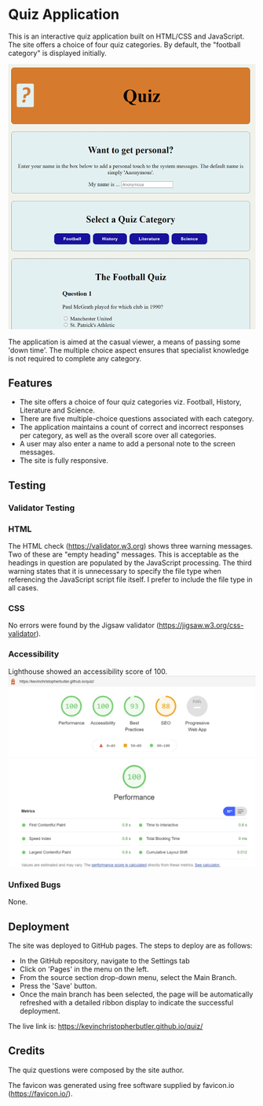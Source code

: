 # Quiz Application

This is an interactive quiz application built on HTML/CSS and JavaScript. The site offers a choice of four quiz
categories. By default, the "football category" is displayed initially.

<img src="./assets/images/quizPage.PNG" alt="Image of the quiz page">

The application is aimed at the casual viewer, a means of passing some 'down time'. The multiple choice aspect
ensures that specialist knowledge is not required to complete any category.


## Features

- The site offers a choice of four quiz categories viz. Football, History, Literature and Science.
- There are five multiple-choice questions associated with each category.
- The application maintains a count of correct and incorrect responses per category, as well as the overall score over all categories.
- A user may also enter a name to add a personal note to the screen messages.
- The site is fully responsive.


## Testing

### Validator Testing

### HTML
The HTML check (https://validator.w3.org) shows three warning messages. Two of these are "empty heading" messages. This is acceptable as the headings in question are populated by the JavaScript processing. The third warning states that it is unnecessary to specify the file type when referencing the JavaScript script file itself. I prefer to include the file type in all cases. 

### CSS
No errors were found by the Jigsaw validator (https://jigsaw.w3.org/css-validator).

### Accessibility
Lighthouse showed an accessibility score of 100.
<img src="./assets/images/lighthouse.PNG" alt="Lighthouse report">

### Unfixed Bugs

None.

## Deployment

The site was deployed to GitHub pages. The steps to deploy are as follows:

- In the GitHub repository, navigate to the Settings tab
- Click on 'Pages' in the menu on the left.
- From the source section drop-down menu, select the Main Branch.
- Press the 'Save' button.
- Once the main branch has been selected, the page will be automatically refreshed with a detailed ribbon display to indicate the successful deployment.

The live link is: https://kevinchristopherbutler.github.io/quiz/

## Credits

The quiz questions were composed by the site author.

The favicon was generated using free software supplied by favicon.io (https://favicon.io/).

